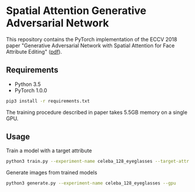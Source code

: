 # Spatial Attention Generative Adversarial Network

This repository contains the PyTorch implementation of the ECCV 2018 paper "Generative Adversarial Network with Spatial Attention for Face Attribute Editing" ([pdf](http://openaccess.thecvf.com/content_ECCV_2018/papers/Gang_Zhang_Generative_Adversarial_Network_ECCV_2018_paper.pdf)).

## Requirements

* Python 3.5
* PyTorch 1.0.0

```bash
pip3 install -r requirements.txt
```

The training procedure described in paper takes 5.5GB memory on a single GPU.

## Usage

Train a model with a target attribute

```bash
python3 train.py --experiment-name celeba_128_eyeglasses --target-attr Eyeglasses --gpu
```

Generate images from trained models

```bash
python3 generate.py --experiment-name celeba_128_eyeglasses --gpu
```